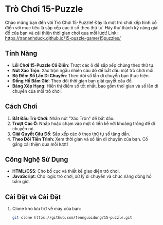 # Trò Chơi 15-Puzzle

Chào mừng bạn đến với Trò Chơi 15-Puzzle! Đây là một trò chơi xếp hình cổ điển với mục tiêu là sắp xếp các ô số theo thứ tự. Hãy thử thách kỹ năng giải đố của bạn và cải thiện thời gian chơi qua mỗi lượt!
Link: https://trananhduck.github.io/15-puzzle-game/15puzzles/
## Tính Năng

- **Lối Chơi 15-Puzzle Cổ Điển**: Trượt các ô để sắp xếp chúng theo thứ tự.
- **Nút Xáo Trộn**: Xáo trộn ngẫu nhiên câu đố để bắt đầu một trò chơi mới.
- **Bộ Đếm Số Lần Di Chuyển**: Theo dõi số lần di chuyển bạn thực hiện.
- **Đồng Hồ Bấm Giờ**: Theo dõi thời gian bạn giải quyết câu đố.
- **Bảng Xếp Hạng**: Hiển thị điểm số tốt nhất, bao gồm thời gian và số lần di chuyển của mỗi trò chơi.

## Cách Chơi

1. **Bắt Đầu Trò Chơi**: Nhấn nút "Xáo Trộn" để bắt đầu.
2. **Trượt Các Ô**: Nhấp hoặc chạm vào một ô liền kề với khoảng trống để di chuyển nó.
3. **Giải Quyết Câu Đố**: Sắp xếp các ô theo thứ tự số tăng dần.
4. **Theo Dõi Tiến Trình**: Xem thời gian và số lần di chuyển của bạn. Cố gắng cải thiện qua mỗi lượt!

## Công Nghệ Sử Dụng

- **HTML/CSS**: Cho bố cục và thiết kế giao diện trò chơi.
- **JavaScript**: Cho logic trò chơi, xử lý di chuyển và chức năng đồng hồ bấm giờ.

## Cài Đặt và Cài Đặt

1. Clone kho lưu trữ về máy của bạn:

   ```bash
   git clone https://github.com/tennguoidung/15-puzzle.git
